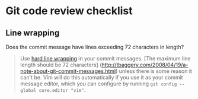 # Git code review checklist

## Line wrapping

Does the commit message have lines exceeding 72 characters in length?

> Use [hard line wrapping](http://stopwritingramblingcommitmessages.com/) in your commit messages.
  [The maximum line length should be 72 characters]
  (http://tbaggery.com/2008/04/19/a-note-about-git-commit-messages.html)
  unless there is some reason it can't be.
  Vim will do this automatically if you use it as your commit message editor,
  which you can configure by running `git config --global core.editor "vim"`.

